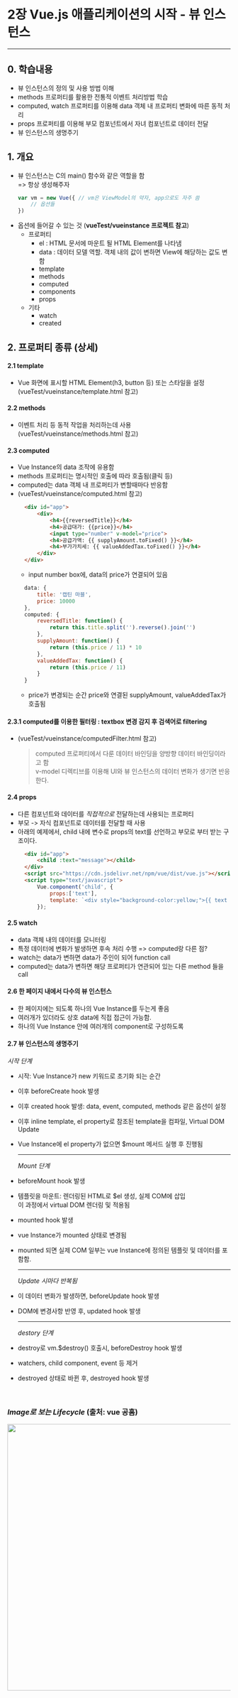 # 2장 Vue.js 애플리케이션의 시작 - 뷰 인스턴스
<hr>

## 0. 학습내용
- 뷰 인스턴스의 정의 및 사용 방법 이해
- methods 프로퍼티를 활용한 전통적 이벤트 처리방법 학습
- computed, watch 프로퍼티를 이용해 data 객체 내 프로퍼티 변화에 따른 동적 처리
- props 프로퍼티를 이용해 부모 컴포넌트에서 자녀 컴포넌트로 데이터 전달
- 뷰 인스턴스의 생명주기

## 1. 개요
- 뷰 인스턴스는 C의 main() 함수와 같은 역할을 함   
=> 항상 생성해주자
  ```javascript
  var vm = new Vue({ // vm은 ViewModel의 약자, app으로도 자주 씀
      // 옵션들
  })
  ```
- 옵션에 들어갈 수 있는 것 (__vueTest/vueinstance 프로젝트 참고__)
  - 프로퍼티
    - el : HTML 문서에 마운트 될 HTML Element를 나타냄
    - data : 데이터 모델 역할. 객체 내의 값이 변하면 View에 해당하는 값도 변함
    - template
    - methods
    - computed
    - components
    - props 
  - 기타
    - watch
    - created

## 2. 프로퍼티 종류 (상세)
#### 2.1 template 
- Vue 화면에 표시할 HTML Element(h3, button 등) 또는 스타일을 설정   
(vueTest/vueinstance/template.html 참고)
#### 2.2 methods
- 이벤트 처리 등 동적 작업을 처리하는데 사용   
(vueTest/vueinstance/methods.html 참고)
#### 2.3 computed
- Vue Instance의 data 조작에 유용함
- methods 프로퍼티는 명시적인 호출에 따라 호출됨(클릭 등)
- computed는 data 객체 내 프로퍼티가 변할때마다 반응함
- (vueTest/vueinstance/computed.html 참고)
  ```html
    <div id="app">
        <div>
            <h4>{{reversedTitle}}</h4>
            <h4>공급대가: {{price}}</h4>
            <input type="number" v-model="price">
            <h4>공급가액: {{ supplyAmount.toFixed() }}</h4>
            <h4>부가가치세: {{ valueAddedTax.toFixed() }}</h4>
        </div>
    </div>
  ```
  - input number box에, data의 price가 연결되어 있음
  ```javascript
    data: {
        title: '캡틴 마블',
        price: 10000
    },
    computed: {
        reversedTitle: function() {
            return this.title.split('').reverse().join('')
        },
        supplyAmount: function() {
            return (this.price / 11) * 10
        },
        valueAddedTax: function() {
            return (this.price / 11)
        }
    }
  ```
  - price가 변경되는 순간 price와 연결된 supplyAmount, valueAddedTax가 호출됨

#### 2.3.1 computed를 이용한 필터링 : textbox 변경 감지 후 검색어로 filtering
- (vueTest/vueinstance/computedFilter.html 참고)
  > computed 프로퍼티에서 다룬 데이터 바인딩을 양방향 데이터 바인딩이라고 함   
  v-model 디렉티브를 이용해 UI와 뷰 인스턴스의 데이터 변화가 생기면 반응한다.

#### 2.4 props
- 다른 컴포넌트와 데이터를 _직접적으로_ 전달하는데 사용되는 프로퍼티
- 부모 -> 자식 컴포넌트로 데이터를 전달할 때 사용
- 아래의 예제에서, child 내에 변수로 props의 text를 선언하고 부모로 부터 받는 구조이다.
  ```html
    <div id="app">
        <child :text="message"></child>
    </div>
    <script src="https://cdn.jsdelivr.net/npm/vue/dist/vue.js"></script>
    <script type="text/javascript">
        Vue.component('child', {
            props:['text'],
            template: `<div style="background-color:yellow;">{{ text }}</div>`
        });
  ```

#### 2.5 watch
- data 객체 내의 데이터를 모니터링
- 특정 데이터에 변화가 발생하면 후속 처리 수행 => computed랑 다른 점?
- watch는 data가 변하면 data가 주인이 되어 function call
- computed는 data가 변하면 해당 프로퍼티가 연관되어 있는 다른 method 들을 call

#### 2.6 한 페이지 내에서 다수의 뷰 인스턴스
- 한 페이지에는 되도록 하나의 Vue Instance를 두는게 좋음
- 여러개가 있더라도 상호 data에 직접 접근이 가능함.
- 하나의 Vue Instance 안에 여러개의 component로 구성하도록

#### 2.7 뷰 인스턴스의 생명주기

  _시작 단계_
- 시작: Vue Instance가 new 키워드로 초기화 되는 순간
- 이후 beforeCreate hook 발생
- 이후 created hook 발생: data, event, computed, methods 같은 옵션이 설정
- 이후 inline template, el property로 참조된 template을 컴파일, Virtual DOM Update
- Vue Instance에 el property가 없으면 $mount 메서드 실행 후 진행됨

  <hr>
  
  _Mount 단계_
- beforeMount hook 발생
- 템플릿을 마운트: 렌더링된 HTML로 $el 생성, 실제 COM에 삽입   
이 과정에서 virtual DOM 렌더링 및 적용됨   
- mounted hook 발생
- vue Instance가 mounted 상태로 변경됨
- mounted 되면 실제 COM 일부는 vue Instance에 정의된 템플릿 및 데이터를 포함함.

  <hr>

  _Update 시마다 반복됨_
- 이 데이터 변화가 발생하면, beforeUpdate hook 발생
- DOM에 변경사항 반영 후, updated hook 발생
  <hr>

  _destory 단계_
- destroy로 vm.$destroy() 호출시, beforeDestroy hook 발생
- watchers, child component, event 등 제거
- destroyed 상태로 바뀐 후, destroyed hook 발생   

<br>

### _Image로 보는 Lifecycle_ (출처: vue 공홈)
<image src ="https://kr.vuejs.org/images/lifecycle.png" width = 600>